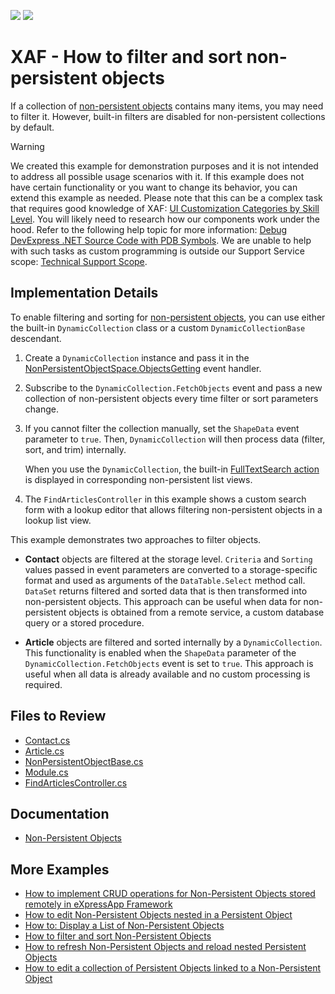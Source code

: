 <!-- default badges list -->
[![](https://img.shields.io/badge/Open_in_DevExpress_Support_Center-FF7200?style=flat-square&logo=DevExpress&logoColor=white)](https://supportcenter.devexpress.com/ticket/details/T952649)
[![](https://img.shields.io/badge/📖_How_to_use_DevExpress_Examples-e9f6fc?style=flat-square)](https://docs.devexpress.com/GeneralInformation/403183)
<!-- default badges end -->

# XAF - How to filter and sort non-persistent objects


If a collection of [non\-persistent objects](https://docs.devexpress.com/eXpressAppFramework/116516/concepts/business-model-design/non-persistent-objects) contains many items, you may need to filter it. However, built-in filters are disabled for non-persistent collections by default.

> [!WARNING]
> We created this example for demonstration purposes and it is not intended to address all possible usage scenarios with it.
> If this example does not have certain functionality or you want to change its behavior, you can extend this example as needed. Please note that this can be a complex task that requires good knowledge of XAF: [UI Customization Categories by Skill Level](https://www.devexpress.com/products/net/application_framework/xaf-considerations-for-newcomers.xml#ui-customization-categories). You will likely need to research how our components work under the hood. Refer to the following help topic for more information: [Debug DevExpress .NET Source Code with PDB Symbols](https://docs.devexpress.com/GeneralInformation/403656/support-debug-troubleshooting/debug-controls-with-debug-symbols).
> We are unable to help with such tasks as custom programming is outside our Support Service scope: [Technical Support Scope](https://www.devexpress.com/products/net/application_framework/xaf-considerations-for-newcomers.xml#support).

## Implementation Details

To enable filtering and sorting for [non\-persistent objects](https://docs.devexpress.com/eXpressAppFramework/116516/concepts/business-model-design/non-persistent-objects), you can use either the built-in `DynamicCollection` class or a custom `DynamicCollectionBase` descendant.

1. Create a `DynamicCollection` instance and pass it in the [NonPersistentObjectSpace\.ObjectsGetting](https://docs.devexpress.com/eXpressAppFramework/DevExpress.ExpressApp.NonPersistentObjectSpace.ObjectsGetting) event handler.
2. Subscribe to the `DynamicCollection.FetchObjects` event and pass a new collection of non-persistent objects every time filter or sort parameters change.
3. If you cannot filter the collection manually, set the `ShapeData` event parameter to `true`. Then, `DynamicCollection` will then process data (filter, sort, and trim) internally.
   
     When you use the `DynamicCollection`, the built-in [FullTextSearch action](https://docs.devexpress.com/eXpressAppFramework/112997/concepts/filtering/full-text-search-action) is displayed in corresponding non-persistent list views.

4. The `FindArticlesController` in this example shows a custom search form with a lookup editor that allows filtering non-persistent objects in a lookup list view.

This example demonstrates two approaches to filter objects.

- **Contact** objects are filtered at the storage level. `Criteria` and `Sorting` values passed in event parameters are converted to a storage-specific format and used as arguments of the `DataTable.Select` method call. `DataSet` returns filtered and sorted data that is then transformed into non-persistent objects. This approach can be useful when data for non-persistent objects is obtained from a remote service, a custom database query or a stored procedure.

- **Article** objects are filtered and sorted internally by a `DynamicCollection`. This functionality is enabled when the `ShapeData` parameter of the `DynamicCollection.FetchObjects` event is set to `true`. This approach is useful when all data is already available and no custom processing is required.

## Files to Review

- [Contact.cs](./CS/EFCore/NonPersistentFilteringEF/NonPersistentFilteringEF.Module/BusinessObjects/Contact.cs)
- [Article.cs](./CS/EFCore/NonPersistentFilteringEF/NonPersistentFilteringEF.Module/BusinessObjects/Article.cs )
- [NonPersistentObjectBase.cs](./CS/EFCore/NonPersistentFilteringEF/NonPersistentFilteringEF.Module/BusinessObjects/NonPersistentObjectBase.cs )
- [Module.cs](./CS/EFCore/NonPersistentFilteringEF/NonPersistentFilteringEF.Module/Module.cs )
- [FindArticlesController.cs](CS/EFCore/NonPersistentFilteringEF/NonPersistentFilteringEF.Module/Controllers/FindArticlesController.cs)

## Documentation

- [Non-Persistent Objects](https://docs.devexpress.com/eXpressAppFramework/116516/business-model-design-orm/non-persistent-objects)


## More Examples

- [How to implement CRUD operations for Non-Persistent Objects stored remotely in eXpressApp Framework](https://github.com/DevExpress-Examples/XAF_Non-Persistent-Objects-Editing-Demo)
- [How to edit Non-Persistent Objects nested in a Persistent Object](https://github.com/DevExpress-Examples/XAF_Non-Persistent-Objects-Nested-In-Persistent-Objects-Demo)
- [How to: Display a List of Non-Persistent Objects](https://github.com/DevExpress-Examples/XAF_how-to-display-a-list-of-non-persistent-objects-e980)
- [How to filter and sort Non-Persistent Objects](https://github.com/DevExpress-Examples/XAF_Non-Persistent-Objects-Filtering-Demo)
- [How to refresh Non-Persistent Objects and reload nested Persistent Objects](https://github.com/DevExpress-Examples/XAF_Non-Persistent-Objects-Reloading-Demo)
- [How to edit a collection of Persistent Objects linked to a Non-Persistent Object](https://github.com/DevExpress-Examples/XAF_Non-Persistent-Objects-Edit-Linked-Persistent-Objects-Demo)

